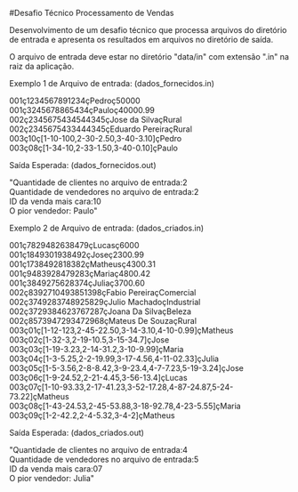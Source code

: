 #Desafio Técnico Processamento de Vendas

Desenvolvimento de um desafio técnico que processa arquivos do diretório de entrada e apresenta
os resultados em arquivos no diretório de saída.

O arquivo de entrada deve estar no diretório "data/in" com extensão ".in" na raiz da aplicação.

Exemplo 1 de Arquivo de entrada: (dados_fornecidos.in)

001ç1234567891234çPedroç50000<br/>
001ç3245678865434çPauloç40000.99<br/>
002ç2345675434544345çJose da SilvaçRural<br/>
002ç2345675433444345çEduardo PereiraçRural<br/>
003ç10ç[1-10-100,2-30-2.50,3-40-3.10]çPedro<br/>
003ç08ç[1-34-10,2-33-1.50,3-40-0.10]çPaulo

Saída Esperada: (dados_fornecidos.out)

"Quantidade de clientes no arquivo de entrada:2<br/>
Quantidade de vendedores no arquivo de entrada:2<br/>
ID da venda mais cara:10<br/>
O pior vendedor: Paulo"

Exemplo 2 de Arquivo de entrada: (dados_criados.in)

001ç7829482638479çLucasç6000<br/>
001ç1849301938492çJoseç2300.99<br/>
001ç1738492818382çMatheusç4300.31<br/>
001ç9483928479283çMariaç4800.42<br/>
001ç3849275628374çJuliaç3700.60<br/>
002ç8392710493851398çFabio PereiraçComercial<br/>
002ç3749283748925829çJulio MachadoçIndustrial<br/>
002ç3729384623767287çJoana Da SilvaçBeleza<br/>
002ç8573947293472968çMateus De SouzaçRural<br/>
003ç01ç[1-12-123,2-45-22.50,3-14-3.10,4-10-0.99]çMatheus<br/>
003ç02ç[1-32-3,2-19-10.5,3-15-34.7]çJose<br/>
003ç03ç[1-19-3.23,2-14-31.2,3-10-9.99]çMaria<br/>
003ç04ç[1-3-5.25,2-2-19.99,3-17-4.56,4-11-02.33]çJulia<br/>
003ç05ç[1-5-3.56,2-8-8.42,3-9-23.4,4-7-7.23,5-19-3.24]çJose<br/>
003ç06ç[1-9-24.52,2-21-4.45,3-56-13.4]çLucas<br/>
003ç07ç[1-10-93.33,2-17-41.23,3-52-17.28,4-87-24.87,5-24-73.22]çMatheus<br/>
003ç08ç[1-43-24.53,2-45-53.88,3-18-92.78,4-23-5.55]çMaria<br/>
003ç09ç[1-2-42.2,2-4-5.32,3-4-2]çMatheus

Saída Esperada: (dados_criados.out)

"Quantidade de clientes no arquivo de entrada:4<br/>
Quantidade de vendedores no arquivo de entrada:5<br/>
ID da venda mais cara:07<br/>
O pior vendedor: Julia"
